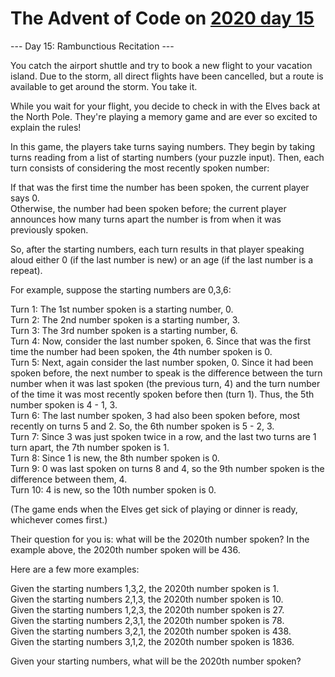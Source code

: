 # The Advent of Code on [2020 day 15](https://adventofcode.com/2020/day/15)

--- Day 15: Rambunctious Recitation ---

You catch the airport shuttle and try to book a new flight to your vacation island. Due to the storm, all direct flights have been cancelled, but a route is available to get around the storm. You take it.

While you wait for your flight, you decide to check in with the Elves back at the North Pole. They're playing a memory game and are ever so excited to explain the rules!

In this game, the players take turns saying numbers. They begin by taking turns reading from a list of starting numbers (your puzzle input). Then, each turn consists of considering the most recently spoken number:

If that was the first time the number has been spoken, the current player says 0.\
Otherwise, the number had been spoken before; the current player announces how many turns apart the number is from when it was previously spoken.

So, after the starting numbers, each turn results in that player speaking aloud either 0 (if the last number is new) or an age (if the last number is a repeat).

For example, suppose the starting numbers are 0,3,6:

Turn 1: The 1st number spoken is a starting number, 0.\
Turn 2: The 2nd number spoken is a starting number, 3.\
Turn 3: The 3rd number spoken is a starting number, 6.\
Turn 4: Now, consider the last number spoken, 6. Since that was the first time the number had been spoken, the 4th number spoken is 0.\
Turn 5: Next, again consider the last number spoken, 0. Since it had been spoken before, the next number to speak is the difference between the turn number when it was last spoken (the previous turn, 4) and the turn number of the time it was most recently spoken before then (turn 1). Thus, the 5th number spoken is 4 - 1, 3.\
Turn 6: The last number spoken, 3 had also been spoken before, most recently on turns 5 and 2. So, the 6th number spoken is 5 - 2, 3.\
Turn 7: Since 3 was just spoken twice in a row, and the last two turns are 1 turn apart, the 7th number spoken is 1.\
Turn 8: Since 1 is new, the 8th number spoken is 0.\
Turn 9: 0 was last spoken on turns 8 and 4, so the 9th number spoken is the difference between them, 4.\
Turn 10: 4 is new, so the 10th number spoken is 0.

(The game ends when the Elves get sick of playing or dinner is ready, whichever comes first.)

Their question for you is: what will be the 2020th number spoken? In the example above, the 2020th number spoken will be 436.

Here are a few more examples:

Given the starting numbers 1,3,2, the 2020th number spoken is 1.\
Given the starting numbers 2,1,3, the 2020th number spoken is 10.\
Given the starting numbers 1,2,3, the 2020th number spoken is 27.\
Given the starting numbers 2,3,1, the 2020th number spoken is 78.\
Given the starting numbers 3,2,1, the 2020th number spoken is 438.\
Given the starting numbers 3,1,2, the 2020th number spoken is 1836.

Given your starting numbers, what will be the 2020th number spoken?